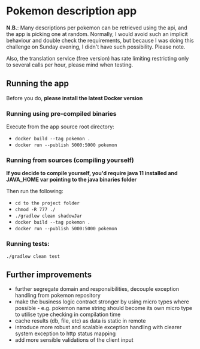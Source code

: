 # Pokemon description app

**N.B.**: Many descriptions per pokemon can be retrieved using the api, and the app is picking one at random. 
Normally, I would avoid such an implicit behaviour and double check the requirements, but because I was doing this challenge on Sunday evening, I didn't have such possibility. Please note.

Also, the translation service (free version) has rate limiting restricting only to several calls per hour, please mind when testing.

## Running the app
Before you do, **please install the latest Docker version**


### Running using pre-compiled binaries
Execute from the app source root directory:
- `docker build --tag pokemon .`
- `docker run --publish 5000:5000 pokemon`

### Running from sources (compiling yourself)
**If you decide to compile yourself, you'd require java 11 installed and JAVA_HOME var pointing to the java binaries folder**

Then run the following:

- `cd to the project folder`
- `chmod -R 777 ./`
- `./gradlew clean shadowJar`
- `docker build --tag pokemon .`
- `docker run --publish 5000:5000 pokemon`

### Running tests:
`./gradlew clean test`

## Further improvements
- further segregate domain and responsibilities, decouple exception handling from pokemon repository
- make the business logic contract stronger by using micro types where possible - e.g. pokemon name string should become its own micro type to utilise type checking in compilation time
- cache results (db, file, etc) as data is static in remote
- introduce more robust and scalable exception handling with clearer system exception to http status mapping
- add more sensible validations of the client input
